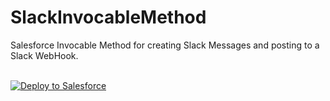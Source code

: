 # SlackInvocableMethod
Salesforce Invocable Method for creating Slack Messages and posting to a  Slack WebHook.

<br/>
<a href="https://githubsfdeploy.herokuapp.com?owner=tiaanswart&repo=SlackInvocableMethod&ref=master">
  <img alt="Deploy to Salesforce"
       src="https://raw.githubusercontent.com/afawcett/githubsfdeploy/master/deploy.png">
</a>